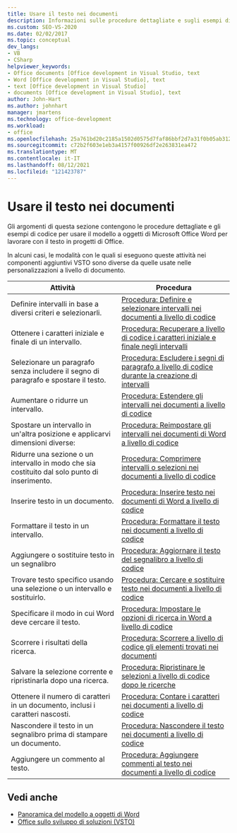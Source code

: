 ```yaml
---
title: Usare il testo nei documenti
description: Informazioni sulle procedure dettagliate e sugli esempi di codice per l'uso del modello a oggetti Microsoft Word usare il testo in Office progetti.
ms.custom: SEO-VS-2020
ms.date: 02/02/2017
ms.topic: conceptual
dev_langs:
- VB
- CSharp
helpviewer_keywords:
- Office documents [Office development in Visual Studio, text
- Word [Office development in Visual Studio], text
- text [Office development in Visual Studio]
- documents [Office development in Visual Studio], text
author: John-Hart
ms.author: johnhart
manager: jmartens
ms.technology: office-development
ms.workload:
- office
ms.openlocfilehash: 25a761bd20c2185a1502d0575d7faf86bbf2d7a31f0b05ab312241149e852ae8
ms.sourcegitcommit: c72b2f603e1eb3a4157f00926df2e263831ea472
ms.translationtype: MT
ms.contentlocale: it-IT
ms.lasthandoff: 08/12/2021
ms.locfileid: "121423787"
---
```

# <a name="work-with-text-in-documents"></a>Usare il testo nei documenti
  Gli argomenti di questa sezione contengono le procedure dettagliate e gli esempi di codice per usare il modello a oggetti di Microsoft Office Word per lavorare con il testo in progetti di Office.

 In alcuni casi, le modalità con le quali si eseguono queste attività nei componenti aggiuntivi VSTO sono diverse da quelle usate nelle personalizzazioni a livello di documento.

|Attività|Procedura|
|----------|---------------|
|Definire intervalli in base a diversi criteri e selezionarli.|[Procedura: Definire e selezionare intervalli nei documenti a livello di codice](../vsto/how-to-programmatically-define-and-select-ranges-in-documents.md)|
|Ottenere i caratteri iniziale e finale di un intervallo.|[Procedura: Recuperare a livello di codice i caratteri iniziale e finale negli intervalli](../vsto/how-to-programmatically-retrieve-start-and-end-characters-in-ranges.md)|
|Selezionare un paragrafo senza includere il segno di paragrafo e spostare il testo.|[Procedura: Escludere i segni di paragrafo a livello di codice durante la creazione di intervalli](../vsto/how-to-programmatically-exclude-paragraph-marks-when-creating-ranges.md)|
|Aumentare o ridurre un intervallo.|[Procedura: Estendere gli intervalli nei documenti a livello di codice](../vsto/how-to-programmatically-extend-ranges-in-documents.md)|
|Spostare un intervallo in un'altra posizione e applicarvi dimensioni diverse:|[Procedura: Reimpostare gli intervalli nei documenti di Word a livello di codice](../vsto/how-to-programmatically-reset-ranges-in-word-documents.md)|
|Ridurre una sezione o un intervallo in modo che sia costituito dal solo punto di inserimento.|[Procedura: Comprimere intervalli o selezioni nei documenti a livello di codice](../vsto/how-to-programmatically-collapse-ranges-or-selections-in-documents.md)|
|Inserire testo in un documento.|[Procedura: Inserire testo nei documenti di Word a livello di codice](../vsto/how-to-programmatically-insert-text-into-word-documents.md)|
|Formattare il testo in un intervallo.|[Procedura: Formattare il testo nei documenti a livello di codice](../vsto/how-to-programmatically-format-text-in-documents.md)|
|Aggiungere o sostituire testo in un segnalibro|[Procedura: Aggiornare il testo del segnalibro a livello di codice](../vsto/how-to-programmatically-update-bookmark-text.md)|
|Trovare testo specifico usando una selezione o un intervallo e sostituirlo.|[Procedura: Cercare e sostituire testo nei documenti a livello di codice](../vsto/how-to-programmatically-search-for-and-replace-text-in-documents.md)|
|Specificare il modo in cui Word deve cercare il testo.|[Procedura: Impostare le opzioni di ricerca in Word a livello di codice](../vsto/how-to-programmatically-set-search-options-in-word.md)|
|Scorrere i risultati della ricerca.|[Procedura: Scorrere a livello di codice gli elementi trovati nei documenti](../vsto/how-to-programmatically-loop-through-found-items-in-documents.md)|
|Salvare la selezione corrente e ripristinarla dopo una ricerca.|[Procedura: Ripristinare le selezioni a livello di codice dopo le ricerche](../vsto/how-to-programmatically-restore-selections-after-searches.md)|
|Ottenere il numero di caratteri in un documento, inclusi i caratteri nascosti.|[Procedura: Contare i caratteri nei documenti a livello di codice](../vsto/how-to-programmatically-count-characters-in-documents.md)|
|Nascondere il testo in un segnalibro prima di stampare un documento.|[Procedura: Nascondere il testo nei documenti a livello di codice](../vsto/how-to-programmatically-hide-text-in-documents.md)|
|Aggiungere un commento al testo.|[Procedura: Aggiungere commenti al testo nei documenti a livello di codice](../vsto/how-to-programmatically-add-comments-to-text-in-documents.md)|

## <a name="see-also"></a>Vedi anche
- [Panoramica del modello a oggetti di Word](../vsto/word-object-model-overview.md)
- [Office sullo sviluppo di soluzioni &#40;VSTO&#41;](../vsto/office-solutions-development-overview-vsto.md)
